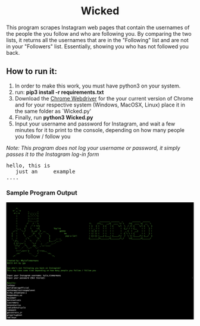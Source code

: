 # <div align="center">Wicked</div>

This program scrapes Instagram web pages that contain the usernames of the people the you follow and who are following you. By comparing the two lists, it returns all the usernames that are in the "Following" list and are not in your "Followers" list. Essentially, showing you who has not followed you back.

## How to run it:
1. In order to make this work, you must have python3 on your system.
2. run: **pip3 install -r requirements.txt**
3. Download the [Chrome Webdriver](https://chromedriver.chromium.org/downloads "Chrome Webdriver")
 for the your current version of Chrome and for your respective system (Windows, MacOSX, Linux) place it in the same folder as `Wicked.py'
4. Finally, run **python3 Wicked.py**
5. Input your username and password for Instagram, and wait a few minutes for it to print to the console, depending on how many people you follow / follow you

_Note: This program does not log your username or password, it simply passes it to the Instagram log-in form_

<pre>
hello, this is
   just an     example
....
</pre>

### Sample Program Output
![alt text](https://github.com/kyletimmermans/wicked/blob/master/output_screenshot.png "Sample Program Output")
